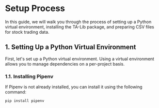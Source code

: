# Setup Process

In this guide, we will walk you through the process of setting up a Python virtual environment, installing the TA-Lib package, and preparing CSV files for stock trading data.

## 1. Setting Up a Python Virtual Environment

First, let's set up a Python virtual environment. Using a virtual environment allows you to manage dependencies on a per-project basis.

### 1.1. Installing Pipenv

If Pipenv is not already installed, you can install it using the following command:

```shell
pip install pipenv


